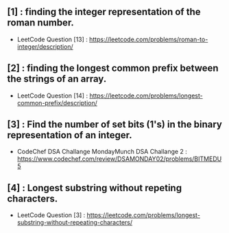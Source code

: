 ## [1] : finding the integer representation of the roman number. 
- LeetCode Question [13] : https://leetcode.com/problems/roman-to-integer/description/

## [2] : finding the longest common prefix between the strings of an array.
- LeetCode Question [14] : https://leetcode.com/problems/longest-common-prefix/description/

## [3] : Find the number of set bits (1's) in the binary representation of an integer.
- CodeChef DSA Challange MondayMunch DSA Challange 2 : https://www.codechef.com/review/DSAMONDAY02/problems/BITMEDU5

## [4] : Longest substring without repeting characters.
- LeetCode Question [3] : https://leetcode.com/problems/longest-substring-without-repeating-characters/
